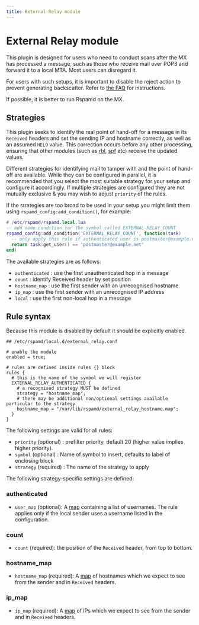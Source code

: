 ```yaml
---
title: External Relay module
---
```



# External Relay module

This plugin is designed for users who need to conduct scans after the MX has processed a message, such as those who receive mail over POP3 and forward it to a local MTA. Most users can disregard it.

For users with such setups, it is important to disable the reject action to prevent generating backscatter. Refer to [the FAQ](/faq#how-can-i-disable-some-rspamd-action) for instructions.

If possible, it is better to run Rspamd on the MX.

## Strategies

This plugin seeks to identify the real point of hand-off for a message in its `Received` headers and set the sending IP and hostname correctly, as well as an assumed `HELO` value. This correction occurs before any other processing, ensuring that other modules (such as [rbl](/modules/rbl), [spf](/modules/spf) etc) receive the updated values.

Different strategies for identifying mail to tamper with and the point of hand-off are available. While they can be configured in parallel, it is recommended that you select the most suitable strategy for your setup and configure it accordingly. If multiple strategies are configured they are not mutually exclusive & you may wish to adjust `priority` of the rules.

If the strategies are too broad to be used in your setup you might limit them using `rspamd_config:add_condition()`, for example:
~~~lua
# /etc/rspamd/rspamd.local.lua
-- add some condition for the symbol called EXTERNAL_RELAY_COUNT
rspamd_config:add_condition('EXTERNAL_RELAY_COUNT', function(task)
  -- only apply this rule if authenticated user is postmaster@example.net
  return task:get_user() == 'postmaster@example.net'
end)
~~~

The available strategies are as follows:

 * `authenticated` : use the first unauthenticated hop in a message
 * `count` : identify Received header by set position
 * `hostname_map` : use the first sender with an unrecognised hostname
 * `ip_map` : use the first sender with an unrecognised IP address
 * `local` : use the first non-local hop in a message

## Rule syntax

Because this module is disabled by default it should be explicitly enabled.

~~~hcl
## /etc/rspamd/local.d/external_relay.conf

# enable the module
enabled = true;

# rules are defined inside rules {} block
rules {
  # this is the name of the symbol we will register
  EXTERNAL_RELAY_AUTHENTICATED {
    # a recognised strategy MUST be defined
    strategy = "hostname_map";
    # there may be additional non/optional settings available particular to the strategy
    hostname_map = "/var/lib/rspamd/external_relay_hostname.map";
  }
}
~~~ 

The following settings are valid for all rules:

 * `priority` (optional) : prefilter priority, default 20 (higher value implies higher priority).
 * `symbol` (optional) : Name of symbol to insert, defaults to label of enclosing block
 * `strategy` (required) : The name of the strategy to apply

The following strategy-specific settings are defined:

### authenticated

 * `user_map` (optional): A [map](/faq#what-are-maps) containing a list of usernames. The rule applies only if the local sender uses a username listed in the configuration.

### count

 * `count` (required): the position of the `Received` header, from top to bottom.

### hostname_map

 * `hostname_map` (required): A [map](/faq#what-are-maps) of hostnames which we expect to see from the sender and in `Received` headers.

### ip_map

 * `ip_map` (required): A [map](/faq#what-are-maps) of IPs which we expect to see from the sender and in `Received` headers.
